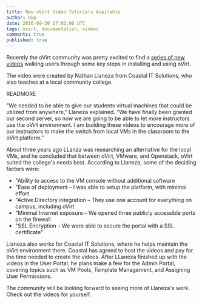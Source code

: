 ```yaml
---
title: New oVirt Video Tutorials Available
author: bkp
date: 2016-09-30 17:05:00 UTC
tags: ovirt, documentation, videos
comments: true
published: true
---
```

Recently the oVirt community was pretty excited to find a [series of new videos](http://www.citsnc.com/?page_id=542) walking users through some key steps in installing and using oVirt.

The video were created by Nathan Llaneza from Coastal IT Solutions, who also teaches at a local community college.

READMORE

"We needed to be able to give our students virtual machines that could be utilized from anywhere," Llaneza explained. "We have finally been granted our second server, so now we are going to be able to let more instructors use the oVirt environment. I am building these videos to encourage more of our instructors to make the switch from local VMs in the classroom to the oVirt platform."

About three years ago LLanza was researching an alternative for the local VMs, and he concluded that between oVirt, VMware, and Openstack, oVirt suited the college's needs best. According to Llaneza, some of the deciding factors were:

* "Ability to access to the VM console without additional software
* "Ease of deployment – I was able to setup the platform, with minimal effort
* "Active Directory integration – They use one account for everything on campus, including oVirt
* "Minimal Internet exposure – We opened three publicly accessible ports on the firewall
* "SSL Encryption – We were able to secure the portal with a SSL certificate"

Llaneza also works for Coastal IT Solutions, where he helps maintain the oVirt environment there. Coastal has agreed to host the videos and pay for the time needed to create the videos. After LLaneza finished up with the videos in the User Portal, he plans make a few for the Admin Portal, covering topics such as VM Pools, Template Management, and Assigning User Permissions.

The community will be looking forward to seeing more of Llaneza's work. Check out the videos for yourself.
